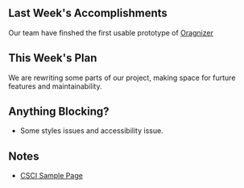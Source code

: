 ## Last Week's Accomplishments

Our team have finshed the first usable prototype of [Oragnizer](https://plan.v2grad.org)

## This Week's Plan

We are rewriting some parts of our project, making space for furture features and maintainability.

## Anything Blocking?

- Some styles issues and accessibility issue.

## Notes

- [CSCI Sample Page](https://goo.gl/JezF7p)
